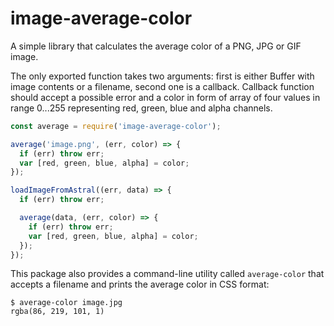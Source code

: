 image-average-color
===================

A simple library that calculates the average color of a PNG, JPG or GIF image.

The only exported function takes two arguments: first is either Buffer with image contents
or a filename, second one is a callback. Callback function should accept a possible error
and a color in form of array of four values in range 0...255 representing red, green,
blue and alpha channels.

```javascript
const average = require('image-average-color');

average('image.png', (err, color) => {
  if (err) throw err;
  var [red, green, blue, alpha] = color;
});

loadImageFromAstral((err, data) => {
  if (err) throw err;

  average(data, (err, color) => {
    if (err) throw err;
    var [red, green, blue, alpha] = color;
  });
});
```

This package also provides a command-line utility called `average-color` that accepts
a filename and prints the average color in CSS format:

```
$ average-color image.jpg
rgba(86, 219, 101, 1)
```
